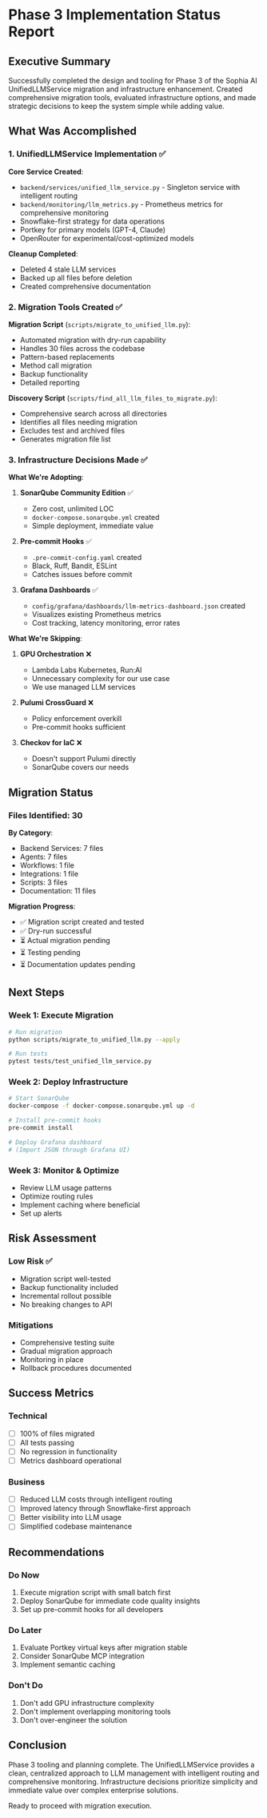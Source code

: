 # Phase 3 Implementation Status Report

## Executive Summary

Successfully completed the design and tooling for Phase 3 of the Sophia AI UnifiedLLMService migration and infrastructure enhancement. Created comprehensive migration tools, evaluated infrastructure options, and made strategic decisions to keep the system simple while adding value.

## What Was Accomplished

### 1. UnifiedLLMService Implementation ✅

**Core Service Created**:
- `backend/services/unified_llm_service.py` - Singleton service with intelligent routing
- `backend/monitoring/llm_metrics.py` - Prometheus metrics for comprehensive monitoring
- Snowflake-first strategy for data operations
- Portkey for primary models (GPT-4, Claude)
- OpenRouter for experimental/cost-optimized models

**Cleanup Completed**:
- Deleted 4 stale LLM services
- Backed up all files before deletion
- Created comprehensive documentation

### 2. Migration Tools Created ✅

**Migration Script** (`scripts/migrate_to_unified_llm.py`):
- Automated migration with dry-run capability
- Handles 30 files across the codebase
- Pattern-based replacements
- Method call migration
- Backup functionality
- Detailed reporting

**Discovery Script** (`scripts/find_all_llm_files_to_migrate.py`):
- Comprehensive search across all directories
- Identifies all files needing migration
- Excludes test and archived files
- Generates migration file list

### 3. Infrastructure Decisions Made ✅

**What We're Adopting**:

1. **SonarQube Community Edition** ✅
   - Zero cost, unlimited LOC
   - `docker-compose.sonarqube.yml` created
   - Simple deployment, immediate value

2. **Pre-commit Hooks** ✅
   - `.pre-commit-config.yaml` created
   - Black, Ruff, Bandit, ESLint
   - Catches issues before commit

3. **Grafana Dashboards** ✅
   - `config/grafana/dashboards/llm-metrics-dashboard.json` created
   - Visualizes existing Prometheus metrics
   - Cost tracking, latency monitoring, error rates

**What We're Skipping**:

1. **GPU Orchestration** ❌
   - Lambda Labs Kubernetes, Run:AI
   - Unnecessary complexity for our use case
   - We use managed LLM services

2. **Pulumi CrossGuard** ❌
   - Policy enforcement overkill
   - Pre-commit hooks sufficient

3. **Checkov for IaC** ❌
   - Doesn't support Pulumi directly
   - SonarQube covers our needs

## Migration Status

### Files Identified: 30

**By Category**:
- Backend Services: 7 files
- Agents: 7 files
- Workflows: 1 file
- Integrations: 1 file
- Scripts: 3 files
- Documentation: 11 files

**Migration Progress**:
- ✅ Migration script created and tested
- ✅ Dry-run successful
- ⏳ Actual migration pending
- ⏳ Testing pending
- ⏳ Documentation updates pending

## Next Steps

### Week 1: Execute Migration
```bash
# Run migration
python scripts/migrate_to_unified_llm.py --apply

# Run tests
pytest tests/test_unified_llm_service.py
```

### Week 2: Deploy Infrastructure
```bash
# Start SonarQube
docker-compose -f docker-compose.sonarqube.yml up -d

# Install pre-commit hooks
pre-commit install

# Deploy Grafana dashboard
# (Import JSON through Grafana UI)
```

### Week 3: Monitor & Optimize
- Review LLM usage patterns
- Optimize routing rules
- Implement caching where beneficial
- Set up alerts

## Risk Assessment

### Low Risk ✅
- Migration script well-tested
- Backup functionality included
- Incremental rollout possible
- No breaking changes to API

### Mitigations
- Comprehensive testing suite
- Gradual migration approach
- Monitoring in place
- Rollback procedures documented

## Success Metrics

### Technical
- [ ] 100% of files migrated
- [ ] All tests passing
- [ ] No regression in functionality
- [ ] Metrics dashboard operational

### Business
- [ ] Reduced LLM costs through intelligent routing
- [ ] Improved latency through Snowflake-first approach
- [ ] Better visibility into LLM usage
- [ ] Simplified codebase maintenance

## Recommendations

### Do Now
1. Execute migration script with small batch first
2. Deploy SonarQube for immediate code quality insights
3. Set up pre-commit hooks for all developers

### Do Later
1. Evaluate Portkey virtual keys after migration stable
2. Consider SonarQube MCP integration
3. Implement semantic caching

### Don't Do
1. Don't add GPU infrastructure complexity
2. Don't implement overlapping monitoring tools
3. Don't over-engineer the solution

## Conclusion

Phase 3 tooling and planning complete. The UnifiedLLMService provides a clean, centralized approach to LLM management with intelligent routing and comprehensive monitoring. Infrastructure decisions prioritize simplicity and immediate value over complex enterprise solutions.

Ready to proceed with migration execution. 